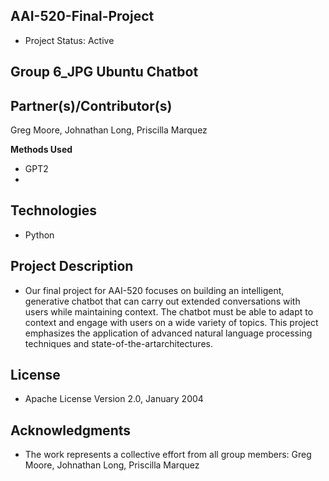 **AAI-520-Final-Project**
-
- Project Status: Active

**Group 6_JPG Ubuntu Chatbot**
-  

**Partner(s)/Contributor(s)**
-
Greg Moore,
Johnathan Long, 
Priscilla Marquez 

**Methods Used**
- GPT2
- 


**Technologies**
-
- Python

**Project Description**
-
- Our final project for AAI-520 focuses on building an intelligent, generative chatbot that can carry out extended conversations with users while maintaining context. The chatbot must be able to adapt to context and engage with users on a wide variety of topics. This project emphasizes the application of advanced natural language processing techniques and state-of-the-artarchitectures.


**License**
-
- Apache License Version 2.0, January 2004

**Acknowledgments**
-
- The work represents a collective effort from all group members: Greg Moore, Johnathan Long, Priscilla Marquez 
